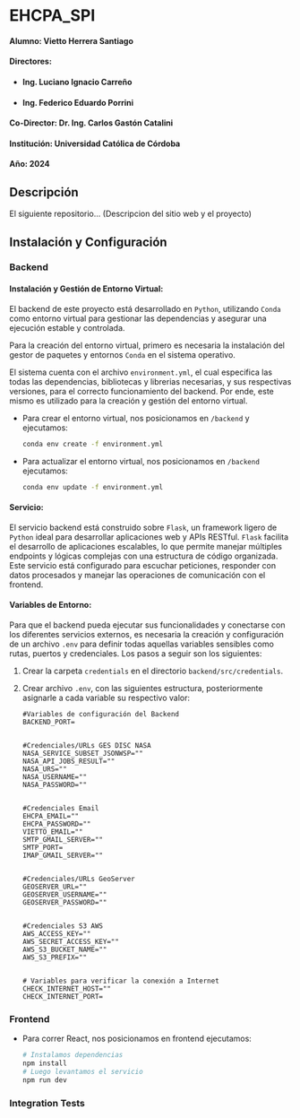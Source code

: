 # EHCPA_SPI

#### Alumno: Vietto Herrera Santiago
#### Directores: 
* #### Ing. Luciano Ignacio Carreño
* #### Ing. Federico Eduardo Porrini 
#### Co-Director: Dr. Ing. Carlos Gastón Catalini
#### Institución: Universidad Católica de Córdoba
#### Año: 2024

## Descripción 

El siguiente repositorio... (Descripcion del sitio web y el proyecto) 



## Instalación y Configuración

### Backend

#### Instalación y Gestión de Entorno Virtual:

El backend de este proyecto está desarrollado en `Python`, utilizando `Conda` como entorno virtual para gestionar las dependencias y asegurar una ejecución estable y controlada. 

Para la creación del entorno virtual, primero es necesaria la instalación del gestor de paquetes y entornos `Conda` en el sistema operativo. 

El sistema cuenta con el archivo `environment.yml`, el cual especifica las todas las dependencias, bibliotecas y librerias necesarias, y sus respectivas versiones, para el correcto funcionamiento del backend. Por ende, este mismo es utilizado para la creación y gestión del entorno virtual.

* Para crear el entorno virtual, nos posicionamos en `/backend` y ejecutamos:
    
    ```bash
    conda env create -f environment.yml
    ```
+ Para actualizar el entorno virtual, nos posicionamos en `/backend` ejecutamos:
    
    ```bash
    conda env update -f environment.yml
    ```

#### Servicio:

El servicio backend está construido sobre `Flask`, un framework ligero de `Python` ideal para desarrollar aplicaciones web y APIs RESTful. `Flask` facilita el desarrollo de aplicaciones escalables, lo que permite manejar múltiples endpoints y lógicas complejas con una estructura de código organizada. Este servicio está configurado para escuchar peticiones, responder con datos procesados y manejar las operaciones de comunicación con el frontend.

#### Variables de Entorno:

Para que el backend pueda ejecutar sus funcionalidades y conectarse con los diferentes servicios externos, es necesaria la creación y configuración de un archivo `.env` para definir todas aquellas variables sensibles como rutas, puertos y credenciales. Los pasos a seguir son los siguientes:

1. Crear la carpeta `credentials` en el directorio `backend/src/credentials`.

2. Crear archivo `.env`, con las siguientes estructura, posteriormente asignarle a cada variable su respectivo valor:
    
    ```
    #Variables de configuración del Backend
    BACKEND_PORT=
    

    #Credenciales/URLs GES DISC NASA
    NASA_SERVICE_SUBSET_JSONWSP=""
    NASA_API_JOBS_RESULT=""
    NASA_URS=""
    NASA_USERNAME=""
    NASA_PASSWORD=""


    #Credenciales Email
    EHCPA_EMAIL=""
    EHCPA_PASSWORD=""
    VIETTO_EMAIL=""
    SMTP_GMAIL_SERVER=""
    SMTP_PORT=
    IMAP_GMAIL_SERVER=""


    #Credenciales/URLs GeoServer
    GEOSERVER_URL=""
    GEOSERVER_USERNAME=""
    GEOSERVER_PASSWORD=""


    #Credenciales S3 AWS
    AWS_ACCESS_KEY=""
    AWS_SECRET_ACCESS_KEY=""
    AWS_S3_BUCKET_NAME=""
    AWS_S3_PREFIX=""


    # Variables para verificar la conexión a Internet
    CHECK_INTERNET_HOST=""
    CHECK_INTERNET_PORT=
    ```



### Frontend

+ Para correr React, nos posicionamos en frontend ejecutamos:
    
    ```bash
    # Instalamos dependencias
    npm install
    # Luego levantamos el servicio
    npm run dev
    ```

### Integration Tests
